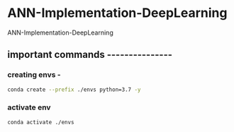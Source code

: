 # ANN-Implementation-DeepLearning
ANN-Implementation-DeepLearning


## important commands ---------------

### creating envs -

```bash
conda create --prefix ./envs python=3.7 -y
```

### activate env

```bash
conda activate ./envs